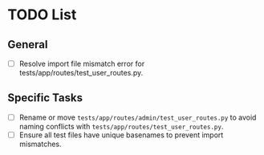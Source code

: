 # TODO List

## General
- [ ] Resolve import file mismatch error for tests/app/routes/test_user_routes.py.

## Specific Tasks
- [ ] Rename or move `tests/app/routes/admin/test_user_routes.py` to avoid naming conflicts with `tests/app/routes/test_user_routes.py`.
- [ ] Ensure all test files have unique basenames to prevent import mismatches.
